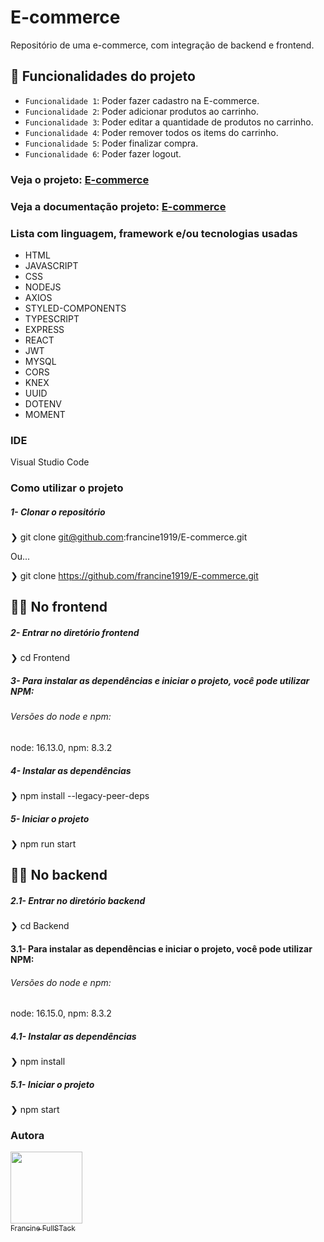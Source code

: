 # E-commerce

Repositório de uma e-commerce, com integração de backend e frontend.

## :hammer: Funcionalidades do projeto
- `Funcionalidade 1`: Poder fazer cadastro na E-commerce.
- `Funcionalidade 2`: Poder adicionar produtos ao carrinho.
- `Funcionalidade 3`: Poder editar a quantidade de produtos no carrinho.
- `Funcionalidade 4`: Poder remover todos os items do carrinho.
- `Funcionalidade 5`: Poder finalizar compra.
- `Funcionalidade 6`: Poder fazer logout.

### Veja o projeto: [E-commerce](https://classy-mass.surge.sh/)
### Veja a documentação projeto: [E-commerce](https://documenter.getpostman.com/view/19296644/UzBnrmj6#19221d86-e68d-4fd0-9b86-e25774725e9a%20)
### Lista com linguagem, framework e/ou tecnologias usadas

- HTML
- JAVASCRIPT
- CSS
- NODEJS
- AXIOS
- STYLED-COMPONENTS
- TYPESCRIPT
- EXPRESS
- REACT
- JWT
- MYSQL
- CORS
- KNEX
- UUID
- DOTENV
- MOMENT

### IDE
Visual Studio Code

### Como utilizar o projeto

##### 1- Clonar o repositório
  ❯ git clone git@github.com:francine1919/E-commerce.git
  
   Ou...
   
  ❯ git clone https://github.com/francine1919/E-commerce.git

## 👩‍💻 No frontend

  ##### 2- Entrar no diretório frontend
  ❯ cd Frontend
    
##### 3- Para instalar as dependências e iniciar o projeto, você pode utilizar NPM:
  ###### Versões do node e npm:
  node: 16.13.0,
  npm: 8.3.2
  
 ##### 4- Instalar as dependências
  ❯ npm install --legacy-peer-deps

 ##### 5- Iniciar o projeto
  ❯ npm run start


## 👩‍💻 No backend
  ##### 2.1- Entrar no diretório backend
  ❯ cd Backend
    
#### 3.1- Para instalar as dependências e iniciar o projeto, você pode utilizar NPM:
  ###### Versões do node e npm:
  node: 16.15.0,
  npm: 8.3.2
  
 ##### 4.1- Instalar as dependências
  ❯ npm install 

 ##### 5.1- Iniciar o projeto
  ❯ npm start

### Autora

[<img src="https://avatars.githubusercontent.com/u/94610559?v=4" width=115><br><sub>Francine FullSTack</sub>](https://github.com/francine1919) 


